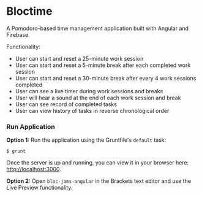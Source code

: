 # Bloctime

A Pomodoro-based time management application built with Angular and Firebase.

Functionality:
* User can start and reset a 25-minute work session
* User can start and reset a 5-minute break after each completed work session
* User can start and reset a 30-minute break after every 4 work sessions completed
* User can see a live timer during work sessions and breaks
* User will hear a sound at the end of each work session and break
* User can see record of completed tasks
* User can view history of tasks in reverse chronological order

### Run Application

**Option 1:** Run the application using the Gruntfile's `default` task:
```
$ grunt
```
Once the server is up and running, you can view it in your browser here: [http://localhost:3000](http://localhost:3000).

**Option 2:** Open `bloc-jams-angular` in the Brackets text editor and use the Live Preview functionality.

